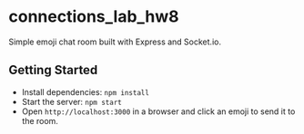 # connections_lab_hw8

Simple emoji chat room built with Express and Socket.io.

## Getting Started
- Install dependencies: `npm install`
- Start the server: `npm start`
- Open `http://localhost:3000` in a browser and click an emoji to send it to the room.
